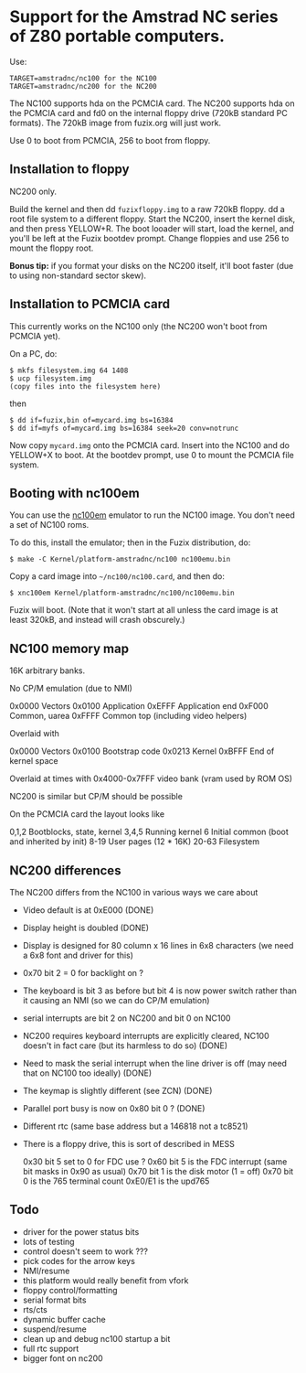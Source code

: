 # Support for the Amstrad NC series of Z80 portable computers.

Use:

    TARGET=amstradnc/nc100 for the NC100
    TARGET=amstradnc/nc200 for the NC200

The NC100 supports hda on the PCMCIA card. The NC200 supports hda on the
PCMCIA card and fd0 on the internal floppy drive (720kB standard PC formats).
The 720kB image from fuzix.org will just work.

Use 0 to boot from PCMCIA, 256 to boot from floppy. 


## Installation to floppy

NC200 only.

Build the kernel and then dd `fuzixfloppy.img` to a raw 720kB floppy. dd a
root file system to a different floppy. Start the NC200, insert the kernel
disk, and then press YELLOW+R. The boot looader will start, load the kernel,
and you'll be left at the Fuzix bootdev prompt. Change floppies and use 256
to mount the floppy root.

**Bonus tip:** if you format your disks on the NC200 itself, it'll boot
faster (due to using non-standard sector skew).


## Installation to PCMCIA card

This currently works on the NC100 only (the NC200 won't boot from PCMCIA yet).

On a PC, do:

    $ mkfs filesystem.img 64 1408
    $ ucp filesystem.img
    (copy files into the filesystem here)

then

    $ dd if=fuzix,bin of=mycard.img bs=16384
    $ dd if=myfs of=mycard.img bs=16384 seek=20 conv=notrunc

Now copy `mycard.img` onto the PCMCIA card. Insert into the NC100 and do
YELLOW+X to boot. At the bootdev prompt, use 0 to mount the PCMCIA file
system.


## Booting with nc100em

You can use the [nc100em](https://github.com/Nilquader/nc100em) emulator
to run the NC100 image. You don't need a set of NC100 roms.

To do this, install the emulator; then in the Fuzix distribution, do:

    $ make -C Kernel/platform-amstradnc/nc100 nc100emu.bin

Copy a card image into `~/nc100/nc100.card`, and then do:

    $ xnc100em Kernel/platform-amstradnc/nc100/nc100emu.bin

Fuzix will boot. (Note that it won't start at all unless the card image
is at least 320kB, and instead will crash obscurely.)


## NC100 memory map

16K arbitrary banks.

No CP/M emulation (due to NMI)

0x0000	Vectors
0x0100  Application
0xEFFF  Application end
0xF000  Common, uarea
0xFFFF	Common top  (including video helpers)

Overlaid with

0x0000	Vectors
0x0100  Bootstrap code
0x0213	Kernel
0xBFFF  End of kernel space

Overlaid at times with
0x4000-0x7FFF video bank (vram used by ROM OS)

NC200 is similar but CP/M should be possible

On the PCMCIA card the layout looks like

0,1,2		Bootblocks, state, kernel
3,4,5		Running kernel
6		Initial common (boot and inherited by init)
8-19		User pages (12 * 16K)
20-63		Filesystem


## NC200 differences

The NC200 differs from the NC100 in various ways we care about

- Video default is at 0xE000	(DONE)
- Display height is doubled	(DONE)
- Display is designed for 80 column x 16 lines in 6x8 characters (we need
  a 6x8 font and driver for this)
- 0x70 bit 2 = 0 for backlight on ?
- The keyboard is bit 3 as before but bit 4 is now power switch rather
  than it causing an NMI (so we can do CP/M emulation)
- serial interrupts are bit 2 on NC200 and bit 0 on NC100
- NC200 requires keyboard interrupts are explicitly cleared, NC100
  doesn't in fact care (but its harmless to do so) (DONE)
- Need to mask the serial interrupt when the line driver is off (may
  need that on NC100 too ideally) (DONE)
- The keymap is slightly different (see ZCN) (DONE)
- Parallel port busy is now on 0x80 bit 0 ? (DONE)
- Different rtc (same base address but a 146818 not a tc8521)
- There is a floppy drive, this is sort of described in MESS

	0x30 bit 5 set to 0 for FDC use ?
	0x60 bit 5 is the FDC interrupt (same bit masks in 0x90 as usual)
	0x70 bit 1 is the disk motor (1 = off)
	0x70 bit 0 is the 765 terminal count
	0xE0/E1 is the upd765


## Todo

- driver for the power status bits
- lots of testing
- control doesn't seem to work ???
- pick codes for the arrow keys
- NMI/resume
- this platform would really benefit from vfork 
- floppy control/formatting
- serial format bits
- rts/cts
- dynamic buffer cache
- suspend/resume
- clean up and debug nc100 startup a bit
- full rtc support
- bigger font on nc200

